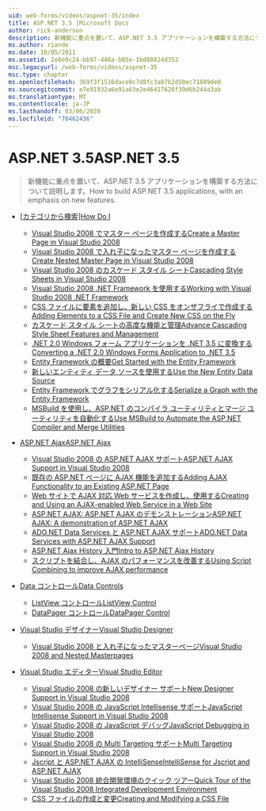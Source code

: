 ```yaml
---
uid: web-forms/videos/aspnet-35/index
title: ASP.NET 3.5 |Microsoft Docs
author: rick-anderson
description: 新機能に重点を置いて、ASP.NET 3.5 アプリケーションを構築する方法について説明します。
ms.author: riande
ms.date: 10/05/2011
ms.assetid: 2e6e9c24-bb97-446a-b05e-1bd88824d352
msc.legacyurl: /web-forms/videos/aspnet-35
msc.type: chapter
ms.openlocfilehash: 369f3f1516dace0c7d8fc3a87b2d50ec71889de0
ms.sourcegitcommit: e7e91932a6e91a63e2e46417626f39d6b244a3ab
ms.translationtype: MT
ms.contentlocale: ja-JP
ms.lasthandoff: 03/06/2020
ms.locfileid: "78462436"
---
```

# <a name="aspnet-35"></a><span data-ttu-id="9583a-103">ASP.NET 3.5</span><span class="sxs-lookup"><span data-stu-id="9583a-103">ASP.NET 3.5</span></span>

> <span data-ttu-id="9583a-104">新機能に重点を置いて、ASP.NET 3.5 アプリケーションを構築する方法について説明します。</span><span class="sxs-lookup"><span data-stu-id="9583a-104">How to build ASP.NET 3.5 applications, with an emphasis on new features.</span></span>

- <span data-ttu-id="9583a-105">[[カテゴリから検索]](how-do-i/index.md)</span><span class="sxs-lookup"><span data-stu-id="9583a-105">[How Do I](how-do-i/index.md)</span></span>

    - [<span data-ttu-id="9583a-106">Visual Studio 2008 でマスター ページを作成する</span><span class="sxs-lookup"><span data-stu-id="9583a-106">Create a Master Page in Visual Studio 2008</span></span>](how-do-i/how-do-i-create-a-master-page-in-visual-studio-2008.md)
    - [<span data-ttu-id="9583a-107">Visual Studio 2008 で入れ子になったマスター ページを作成する</span><span class="sxs-lookup"><span data-stu-id="9583a-107">Create Nested Master Page in Visual Studio 2008</span></span>](how-do-i/how-do-i-create-nested-master-page-in-visual-studio-2008.md)
    - [<span data-ttu-id="9583a-108">Visual Studio 2008 のカスケード スタイル シート</span><span class="sxs-lookup"><span data-stu-id="9583a-108">Cascading Style Sheets in Visual Studio 2008</span></span>](how-do-i/how-do-i-cascading-style-sheets-in-visual-studio-2008.md)
    - [<span data-ttu-id="9583a-109">Visual Studio 2008 .NET Framework を使用する</span><span class="sxs-lookup"><span data-stu-id="9583a-109">Working with Visual Studio 2008 .NET Framework</span></span>](how-do-i/how-do-i-working-with-visual-studio-2008-net-framework.md)
    - [<span data-ttu-id="9583a-110">CSS ファイルに要素を追加し、新しい CSS をオンザフライで作成する</span><span class="sxs-lookup"><span data-stu-id="9583a-110">Adding Elements to a CSS File and Create New CSS on the Fly</span></span>](how-do-i/how-do-i-adding-elements-to-a-css-file-and-create-new-css-on-the-fly.md)
    - [<span data-ttu-id="9583a-111">カスケード スタイル シートの高度な機能と管理</span><span class="sxs-lookup"><span data-stu-id="9583a-111">Advance Cascading Style Sheet Features and Management</span></span>](how-do-i/how-do-i-advance-cascading-style-sheet-features-and-management.md)
    - [<span data-ttu-id="9583a-112">.NET 2.0 Windows フォーム アプリケーションを .NET 3.5 に変換する</span><span class="sxs-lookup"><span data-stu-id="9583a-112">Converting a .NET 2.0 Windows Forms Application to .NET 3.5</span></span>](how-do-i/how-do-i-converting-a-net-20-windows-forms-application-to-net-35.md)
    - [<span data-ttu-id="9583a-113">Entity Framework の概要</span><span class="sxs-lookup"><span data-stu-id="9583a-113">Get Started with the Entity Framework</span></span>](how-do-i/how-do-i-get-started-with-the-entity-framework.md)
    - [<span data-ttu-id="9583a-114">新しいエンティティ データ ソースを使用する</span><span class="sxs-lookup"><span data-stu-id="9583a-114">Use the New Entity Data Source</span></span>](how-do-i/how-do-i-use-the-new-entity-data-source.md)
    - [<span data-ttu-id="9583a-115">Entity Framework でグラフをシリアル化する</span><span class="sxs-lookup"><span data-stu-id="9583a-115">Serialize a Graph with the Entity Framework</span></span>](how-do-i/how-do-i-serialize-a-graph-with-the-entity-framework.md)
    - [<span data-ttu-id="9583a-116">MSBuild を使用し、ASP.NET のコンパイラ ユーティリティとマージ ユーティリティを自動化する</span><span class="sxs-lookup"><span data-stu-id="9583a-116">Use MSBuild to Automate the ASP.NET Compiler and Merge Utilities</span></span>](how-do-i/how-do-i-use-msbuild-to-automate-the-aspnet-compiler-and-merge-utilities.md)
- [<span data-ttu-id="9583a-117">ASP.NET Ajax</span><span class="sxs-lookup"><span data-stu-id="9583a-117">ASP.NET Ajax</span></span>](aspnet-ajax/index.md)

    - [<span data-ttu-id="9583a-118">Visual Studio 2008 の ASP.NET AJAX サポート</span><span class="sxs-lookup"><span data-stu-id="9583a-118">ASP.NET AJAX Support in Visual Studio 2008</span></span>](aspnet-ajax/aspnet-ajax-support-in-visual-studio-2008.md)
    - [<span data-ttu-id="9583a-119">既存の ASP.NET ページに AJAX 機能を追加する</span><span class="sxs-lookup"><span data-stu-id="9583a-119">Adding AJAX Functionality to an Existing ASP.NET Page</span></span>](aspnet-ajax/adding-ajax-functionality-to-an-existing-aspnet-page.md)
    - [<span data-ttu-id="9583a-120">Web サイトで AJAX 対応 Web サービスを作成し、使用する</span><span class="sxs-lookup"><span data-stu-id="9583a-120">Creating and Using an AJAX-enabled Web Service in a Web Site</span></span>](aspnet-ajax/creating-and-using-an-ajax-enabled-web-service-in-a-web-site.md)
    - [<span data-ttu-id="9583a-121">ASP.NET AJAX: ASP.NET AJAX のデモンストレーション</span><span class="sxs-lookup"><span data-stu-id="9583a-121">ASP.NET AJAX: A demonstration of ASP.NET AJAX</span></span>](aspnet-ajax/aspnet-ajax-a-demonstration-of-aspnet-ajax.md)
    - [<span data-ttu-id="9583a-122">ADO.NET Data Services と ASP.NET AJAX サポート</span><span class="sxs-lookup"><span data-stu-id="9583a-122">ADO.NET Data Services with ASP.NET AJAX Support</span></span>](aspnet-ajax/adonet-data-services-with-aspnet-ajax-support.md)
    - [<span data-ttu-id="9583a-123">ASP.NET Ajax History 入門</span><span class="sxs-lookup"><span data-stu-id="9583a-123">Intro to ASP.NET Ajax History</span></span>](aspnet-ajax/introduction-to-aspnet-ajax-history.md)
    - [<span data-ttu-id="9583a-124">スクリプトを結合し、AJAX のパフォーマンスを改善する</span><span class="sxs-lookup"><span data-stu-id="9583a-124">Using Script Combining to improve AJAX performance</span></span>](aspnet-ajax/using-script-combining-to-improve-ajax-performance.md)
- [<span data-ttu-id="9583a-125">Data コントロール</span><span class="sxs-lookup"><span data-stu-id="9583a-125">Data Controls</span></span>](data-controls/index.md)

    - [<span data-ttu-id="9583a-126">ListView コントロール</span><span class="sxs-lookup"><span data-stu-id="9583a-126">ListView Control</span></span>](data-controls/the-listview-control.md)
    - [<span data-ttu-id="9583a-127">DataPager コントロール</span><span class="sxs-lookup"><span data-stu-id="9583a-127">DataPager Control</span></span>](data-controls/the-datapager-control.md)
- [<span data-ttu-id="9583a-128">Visual Studio デザイナー</span><span class="sxs-lookup"><span data-stu-id="9583a-128">Visual Studio Designer</span></span>](visual-studio-designer/index.md)

    - [<span data-ttu-id="9583a-129">Visual Studio 2008 と入れ子になったマスターページ</span><span class="sxs-lookup"><span data-stu-id="9583a-129">Visual Studio 2008 and Nested Masterpages</span></span>](visual-studio-designer/visual-studio-2008-and-nested-masterpages.md)
- [<span data-ttu-id="9583a-130">Visual Studio エディター</span><span class="sxs-lookup"><span data-stu-id="9583a-130">Visual Studio Editor</span></span>](visual-studio-editor/index.md)

    - [<span data-ttu-id="9583a-131">Visual Studio 2008 の新しいデザイナー サポート</span><span class="sxs-lookup"><span data-stu-id="9583a-131">New Designer Support in Visual Studio 2008</span></span>](visual-studio-editor/new-designer-support-in-visual-studio-2008.md)
    - [<span data-ttu-id="9583a-132">Visual Studio 2008 の JavaScript Intellisense サポート</span><span class="sxs-lookup"><span data-stu-id="9583a-132">JavaScript Intellisense Support in Visual Studio 2008</span></span>](visual-studio-editor/javascript-intellisense-support-in-visual-studio-2008.md)
    - [<span data-ttu-id="9583a-133">Visual Studio 2008 の JavaScript デバッグ</span><span class="sxs-lookup"><span data-stu-id="9583a-133">JavaScript Debugging in Visual Studio 2008</span></span>](visual-studio-editor/javascript-debugging-in-visual-studio-2008.md)
    - [<span data-ttu-id="9583a-134">Visual Studio 2008 の Multi Targeting サポート</span><span class="sxs-lookup"><span data-stu-id="9583a-134">Multi Targeting Support in Visual Studio 2008</span></span>](visual-studio-editor/multi-targeting-support-in-visual-studio-2008.md)
    - [<span data-ttu-id="9583a-135">Jscript と ASP.NET AJAX の IntelliSense</span><span class="sxs-lookup"><span data-stu-id="9583a-135">IntelliSense for Jscript and ASP.NET AJAX</span></span>](visual-studio-editor/intellisense-for-jscript-and-aspnet-ajax.md)
    - [<span data-ttu-id="9583a-136">Visual Studio 2008 統合開発環境のクイック ツアー</span><span class="sxs-lookup"><span data-stu-id="9583a-136">Quick Tour of the Visual Studio 2008 Integrated Development Environment</span></span>](visual-studio-editor/quick-tour-of-the-visual-studio-2008-integrated-development-environment.md)
    - [<span data-ttu-id="9583a-137">CSS ファイルの作成と変更</span><span class="sxs-lookup"><span data-stu-id="9583a-137">Creating and Modifying a CSS File</span></span>](visual-studio-editor/creating-and-modifying-a-css-file.md)
